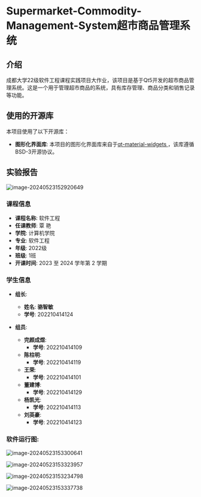 # Supermarket-Commodity-Management-System超市商品管理系统
## 介绍
成都大学22级软件工程课程实践项目大作业，该项目是基于Qt5开发的超市商品管理系统。这是一个用于管理超市商品的系统，具有库存管理、商品分类和销售记录等功能。

## 使用的开源库
本项目使用了以下开源库：

- **图形化界面库**: 本项目的图形化界面库来自于[qt-material-widgets ](https://github.com/laserpants/qt-material-widgets)，该库遵循BSD-3开源协议。



## 实验报告

![image-20240523152920649](C:\Users\Administrator\AppData\Roaming\Typora\typora-user-images\image-20240523152920649.png)

### 课程信息

- **课程名称**: 软件工程
- **任课教师**: 覃 艳
- **学院**: 计算机学院
- **专业**: 软件工程
- **年级**: 2022级
- **班级**: 1班
- **开课时间**: 2023 至 2024 学年第 2 学期

### 学生信息

- **组长**:
  - **姓名**: **骆智敏**
  - **学号**: 202210414124

- **组员**:
  - **完颜成煜**:
    - **学号**: 202210414109
  - **陈柱明**:
    - **学号**: 202210414119
  - **王荣**:
    - **学号**: 202210414101
  - **董建博**:
    - **学号**: 202210414129
  - **杨凯光**:
    - **学号**: 202210414113
  - **刘英豪**:
    - **学号**: 202210414123



### 软件运行图:

![image-20240523153300641](C:\Users\Administrator\AppData\Roaming\Typora\typora-user-images\image-20240523153300641.png)

![image-20240523153323957](C:\Users\Administrator\AppData\Roaming\Typora\typora-user-images\image-20240523153323957.png)

![image-20240523153234798](C:\Users\Administrator\AppData\Roaming\Typora\typora-user-images\image-20240523153234798.png)

![image-20240523153337738](C:\Users\Administrator\AppData\Roaming\Typora\typora-user-images\image-20240523153337738.png)
